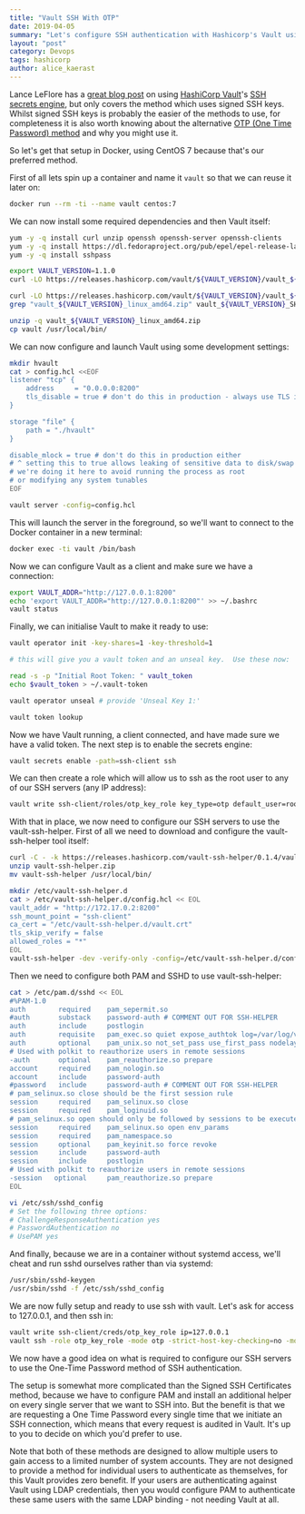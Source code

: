 ```yaml
---
title: "Vault SSH With OTP"
date: 2019-04-05
summary: "Let's configure SSH authentication with Hashicorp's Vault using the OTP method, find out why you would use this instead of the signed keys method, and whether Vault's SSH Engine is even what you are looking for."
layout: "post"
category: Devops
tags: hashicorp
author: alice_kaerast
---
```


Lance LeFlore has a [great blog post](https://abridge2devnull.com/posts/2018/05/leveraging-hashicorp-vaults-ssh-secrets-engine/) on using [HashiCorp Vault](https://www.vaultproject.io)'s [SSH secrets engine](https://www.vaultproject.io/docs/secrets/ssh/index.html), but only covers the method which uses signed SSH keys.  Whilst signed SSH keys is probably the easier of the methods to use, for completeness it is also worth knowing about the alternative [OTP (One Time Password) method](https://www.vaultproject.io/docs/secrets/ssh/one-time-ssh-passwords.html) and why you might use it.

So let's get that setup in Docker, using CentOS 7 because that's our preferred method.

First of all lets spin up a container and name it `vault` so that we can reuse it later on:

```bash
docker run --rm -ti --name vault centos:7
```

We can now install some required dependencies and then Vault itself:

```bash
yum -y -q install curl unzip openssh openssh-server openssh-clients
yum -y -q install https://dl.fedoraproject.org/pub/epel/epel-release-latest-7.noarch.rpm
yum -y -q install sshpass

export VAULT_VERSION=1.1.0
curl -LO https://releases.hashicorp.com/vault/${VAULT_VERSION}/vault_${VAULT_VERSION}_linux_amd64.zip

curl -LO https://releases.hashicorp.com/vault/${VAULT_VERSION}/vault_${VAULT_VERSION}_SHA256SUMS
grep "vault_${VAULT_VERSION}_linux_amd64.zip" vault_${VAULT_VERSION}_SHA256SUMS | sha256sum -c -

unzip -q vault_${VAULT_VERSION}_linux_amd64.zip
cp vault /usr/local/bin/
```

We can now configure and launch Vault using some development settings:

```bash
mkdir hvault
cat > config.hcl <<EOF
listener "tcp" {
    address     = "0.0.0.0:8200"
    tls_disable = true # don't do this in production - always use TLS in prod
}

storage "file" {
    path = "./hvault"
}

disable_mlock = true # don't do this in production either
# ^ setting this to true allows leaking of sensitive data to disk/swap
# we're doing it here to avoid running the process as root
# or modifying any system tunables
EOF

vault server -config=config.hcl
```

This will launch the server in the foreground, so we'll want to connect to the Docker container in a new terminal:

```bash
docker exec -ti vault /bin/bash
```

Now we can configure Vault as a client and make sure we have a connection:

```bash
export VAULT_ADDR="http://127.0.0.1:8200"
echo 'export VAULT_ADDR="http://127.0.0.1:8200"' >> ~/.bashrc
vault status
```

Finally, we can initialise Vault to make it ready to use:

```bash
vault operator init -key-shares=1 -key-threshold=1

# this will give you a vault token and an unseal key.  Use these now:

read -s -p "Initial Root Token: " vault_token
echo $vault_token > ~/.vault-token

vault operator unseal # provide 'Unseal Key 1:'

vault token lookup
```

Now we have Vault running, a client connected, and have made sure we have a valid token.  The next step is to enable the secrets engine:

```bash
vault secrets enable -path=ssh-client ssh
```

We can then create a role which will allow us to ssh as the root user to any of our SSH servers (any IP address):

```bash
vault write ssh-client/roles/otp_key_role key_type=otp default_user=root cidr_list=0.0.0.0/0
```

With that in place, we now need to configure our SSH servers to use the vault-ssh-helper.  First of all we need to download and configure the vault-ssh-helper tool itself:

```bash
curl -C - -k https://releases.hashicorp.com/vault-ssh-helper/0.1.4/vault-ssh-helper_0.1.4_linux_amd64.zip -o vault-ssh-helper.zip
unzip vault-ssh-helper.zip
mv vault-ssh-helper /usr/local/bin/

mkdir /etc/vault-ssh-helper.d
cat > /etc/vault-ssh-helper.d/config.hcl << EOL
vault_addr = "http://172.17.0.2:8200"
ssh_mount_point = "ssh-client"
ca_cert = "/etc/vault-ssh-helper.d/vault.crt"
tls_skip_verify = false
allowed_roles = "*"
EOL
vault-ssh-helper -dev -verify-only -config=/etc/vault-ssh-helper.d/config.hcl
```

Then we need to configure both PAM and SSHD to use vault-ssh-helper:

```bash
cat > /etc/pam.d/sshd << EOL
#%PAM-1.0
auth        required    pam_sepermit.so
#auth       substack    password-auth # COMMENT OUT FOR SSH-HELPER
auth        include     postlogin
auth        requisite   pam_exec.so quiet expose_authtok log=/var/log/vaultssh.log /usr/local/bin/vault-ssh-helper -dev -config=/etc/vault-ssh-helper.d/config.hcl
auth        optional    pam_unix.so not_set_pass use_first_pass nodelay
# Used with polkit to reauthorize users in remote sessions
-auth       optional    pam_reauthorize.so prepare
account     required    pam_nologin.so
account     include     password-auth
#password   include     password-auth # COMMENT OUT FOR SSH-HELPER
# pam_selinux.so close should be the first session rule
session     required    pam_selinux.so close
session     required    pam_loginuid.so
# pam_selinux.so open should only be followed by sessions to be executed in the user context
session     required    pam_selinux.so open env_params
session     required    pam_namespace.so
session     optional    pam_keyinit.so force revoke
session     include     password-auth
session     include     postlogin
# Used with polkit to reauthorize users in remote sessions
-session   optional     pam_reauthorize.so prepare
EOL

vi /etc/ssh/sshd_config
# Set the following three options:
# ChallengeResponseAuthentication yes
# PasswordAuthentication no 
# UsePAM yes
```

And finally, because we are in a container without systemd access, we'll cheat and run sshd ourselves rather than via systemd:

```bash
/usr/sbin/sshd-keygen
/usr/sbin/sshd -f /etc/ssh/sshd_config
```

We are now fully setup and ready to use ssh with vault.  Let's ask for access to 127.0.0.1, and then ssh in:

```bash
vault write ssh-client/creds/otp_key_role ip=127.0.0.1
vault ssh -role otp_key_role -mode otp -strict-host-key-checking=no -mount-point=ssh-client root@127.0.0.1
```

We now have a good idea on what is required to configure our SSH servers to use the One-Time Password method of SSH authentication.

The setup is somewhat more complicated than the Signed SSH Certificates method, because we have to configure PAM and install an additional helper on every single server that we want to SSH into.  But the benefit is that we are requesting a One Time Password every single time that we initiate an SSH connection, which means that every request is audited in Vault.  It's up to you to decide on which you'd prefer to use.

Note that both of these methods are designed to allow multiple users to gain access to a limited number of system accounts.  They are not designed to provide a method for individual users to authenticate as themselves, for this Vault provides zero benefit.  If your users are authenticating against Vault using LDAP credentials, then you would configure PAM to authenticate these same users with the same LDAP binding - not needing Vault at all.